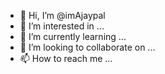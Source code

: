 - 👋 Hi, I’m @imAjaypal
- 👀 I’m interested in ...
- 🌱 I’m currently learning ...
- 💞️ I’m looking to collaborate on ...
- 📫 How to reach me ...

<!---
imAjaypal/imAjaypal is a ✨ special ✨ repository because its `README.md` (this file) appears on your GitHub profile.
You can click the Preview link to take a look at your changes.
--->
